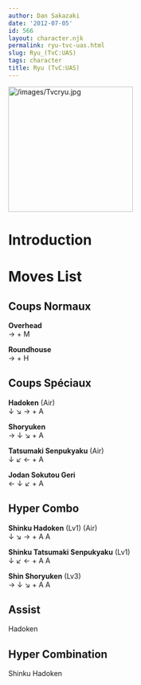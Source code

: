```yaml
---
author: Dan Sakazaki
date: '2012-07-05'
id: 566
layout: character.njk
permalink: ryu-tvc-uas.html
slug: Ryu_(TvC:UAS)
tags: character
title: Ryu (TvC:UAS)
---
```


<img src="/images/Tvcryu.jpg" title="/images/Tvcryu.jpg" width="250"
alt="/images/Tvcryu.jpg" />  

# Introduction

# Moves List

## Coups Normaux

**Overhead**  
→ + M

**Roundhouse**  
→ + H

## Coups Spéciaux

**Hadoken** (Air)  
↓ ↘ → + A

**Shoryuken**  
→ ↓ ↘ + A

**Tatsumaki Senpukyaku** (Air)  
↓ ↙ ← + A

**Jodan Sokutou Geri**  
← ↓ ↙ + A

## Hyper Combo

**Shinku Hadoken** (Lv1) (Air)  
↓ ↘ → + A A

**Shinku Tatsumaki Senpukyaku** (Lv1)  
↓ ↙ ← + A A

**Shin Shoryuken** (Lv3)  
→ ↓ ↘ + A A

## Assist

Hadoken

## Hyper Combination

Shinku Hadoken